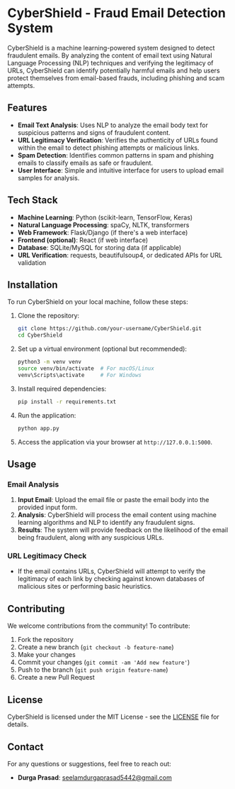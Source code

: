 # CyberShield - Fraud Email Detection System

CyberShield is a machine learning-powered system designed to detect fraudulent emails. By analyzing the content of email text using Natural Language Processing (NLP) techniques and verifying the legitimacy of URLs, CyberShield can identify potentially harmful emails and help users protect themselves from email-based frauds, including phishing and scam attempts.

## Features

* **Email Text Analysis**: Uses NLP to analyze the email body text for suspicious patterns and signs of fraudulent content.
* **URL Legitimacy Verification**: Verifies the authenticity of URLs found within the email to detect phishing attempts or malicious links.
* **Spam Detection**: Identifies common patterns in spam and phishing emails to classify emails as safe or fraudulent.
* **User Interface**: Simple and intuitive interface for users to upload email samples for analysis.

## Tech Stack

* **Machine Learning**: Python (scikit-learn, TensorFlow, Keras)
* **Natural Language Processing**: spaCy, NLTK, transformers
* **Web Framework**: Flask/Django (if there's a web interface)
* **Frontend (optional)**: React (if web interface)
* **Database**: SQLite/MySQL for storing data (if applicable)
* **URL Verification**: requests, beautifulsoup4, or dedicated APIs for URL validation

## Installation

To run CyberShield on your local machine, follow these steps:

1. Clone the repository:

   ```bash
   git clone https://github.com/your-username/CyberShield.git
   cd CyberShield
   ```

2. Set up a virtual environment (optional but recommended):

   ```bash
   python3 -m venv venv
   source venv/bin/activate  # For macOS/Linux
   venv\Scripts\activate     # For Windows
   ```

3. Install required dependencies:

   ```bash
   pip install -r requirements.txt
   ```

4. Run the application:

   ```bash
   python app.py
   ```

5. Access the application via your browser at `http://127.0.0.1:5000`.

## Usage

### Email Analysis

1. **Input Email**: Upload the email file or paste the email body into the provided input form.
2. **Analysis**: CyberShield will process the email content using machine learning algorithms and NLP to identify any fraudulent signs.
3. **Results**: The system will provide feedback on the likelihood of the email being fraudulent, along with any suspicious URLs.

### URL Legitimacy Check

* If the email contains URLs, CyberShield will attempt to verify the legitimacy of each link by checking against known databases of malicious sites or performing basic heuristics.

## Contributing

We welcome contributions from the community! To contribute:

1. Fork the repository
2. Create a new branch (`git checkout -b feature-name`)
3. Make your changes
4. Commit your changes (`git commit -am 'Add new feature'`)
5. Push to the branch (`git push origin feature-name`)
6. Create a new Pull Request

## License

CyberShield is licensed under the MIT License - see the [LICENSE](LICENSE) file for details.

## Contact

For any questions or suggestions, feel free to reach out:

* **Durga Prasad**: [seelamdurgaprasad5442@gmail.com](mailto:seelamdurgaprasad5442@gmail.com)


